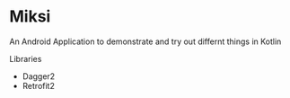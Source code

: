 # Miksi
An Android Application to demonstrate and try out differnt things in Kotlin

Libraries
- Dagger2
- Retrofit2
